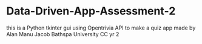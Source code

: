 # Data-Driven-App-Assessment-2

this is a Python tkinter gui using Opentrivia API to make a quiz app 
made by Alan Manu Jacob 
Bathspa University 
CC yr 2
